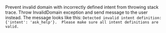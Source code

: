 Prevent invalid domain with incorrectly defined intent from throwing stack trace.
Throw InvalidDomain exception and send message to the user instead.
The message looks like this:
`Detected invalid intent definition: {'intent': 'ask_help'}.  Please make sure all intent definitions are valid.`
